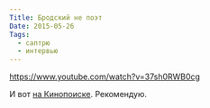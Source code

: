 ```yaml
---
Title: Бродский не поэт
Date: 2015-05-26
Tags:
  - саптрю
  - интервью
---
```


https://www.youtube.com/watch?v=37sh0RWB0cg

И вот [на Кинопоиске][1]. Рекомендую.

[1]: https://www.kinopoisk.ru/film/927559/